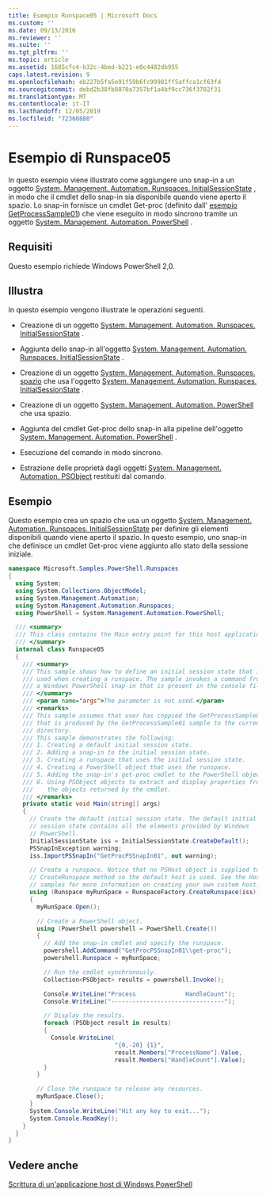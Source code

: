 ```yaml
---
title: Esempio Runspace05 | Microsoft Docs
ms.custom: ''
ms.date: 09/13/2016
ms.reviewer: ''
ms.suite: ''
ms.tgt_pltfrm: ''
ms.topic: article
ms.assetid: 1685cfc4-b32c-4bed-b221-e0c4482db955
caps.latest.revision: 9
ms.openlocfilehash: eb227b5fa5e91f59b6fc99981ff5affca1cf63fd
ms.sourcegitcommit: debd2b38fb8070a7357bf1a4bf9cc736f3702f31
ms.translationtype: MT
ms.contentlocale: it-IT
ms.lasthandoff: 12/05/2019
ms.locfileid: "72360880"
---
```

# <a name="runspace05-sample"></a>Esempio di Runspace05

In questo esempio viene illustrato come aggiungere uno snap-in a un oggetto [System. Management. Automation. Runspaces. InitialSessionState](/dotnet/api/System.Management.Automation.Runspaces.InitialSessionState) , in modo che il cmdlet dello snap-in sia disponibile quando viene aperto il spazio. Lo snap-in fornisce un cmdlet Get-proc (definito dall' [esempio GetProcessSample01](../cmdlet/getprocesssample01-sample.md)) che viene eseguito in modo sincrono tramite un oggetto [System. Management. Automation. PowerShell](/dotnet/api/system.management.automation.powershell) .

## <a name="requirements"></a>Requisiti

Questo esempio richiede Windows PowerShell 2,0.

## <a name="demonstrates"></a>Illustra

In questo esempio vengono illustrate le operazioni seguenti.

- Creazione di un oggetto [System. Management. Automation. Runspaces. InitialSessionState](/dotnet/api/System.Management.Automation.Runspaces.InitialSessionState) .

- Aggiunta dello snap-in all'oggetto [System. Management. Automation. Runspaces. InitialSessionState](/dotnet/api/System.Management.Automation.Runspaces.InitialSessionState) .

- Creazione di un oggetto [System. Management. Automation. Runspaces. spazio](/dotnet/api/System.Management.Automation.Runspaces.Runspace) che usa l'oggetto [System. Management. Automation. Runspaces. InitialSessionState](/dotnet/api/System.Management.Automation.Runspaces.InitialSessionState) .

- Creazione di un oggetto [System. Management. Automation. PowerShell](/dotnet/api/system.management.automation.powershell) che usa spazio.

- Aggiunta del cmdlet Get-proc dello snap-in alla pipeline dell'oggetto [System. Management. Automation. PowerShell](/dotnet/api/system.management.automation.powershell) .

- Esecuzione del comando in modo sincrono.

- Estrazione delle proprietà dagli oggetti [System. Management. Automation. PSObject](/dotnet/api/System.Management.Automation.PSObject) restituiti dal comando.

## <a name="example"></a>Esempio

Questo esempio crea un spazio che usa un oggetto [System. Management. Automation. Runspaces. InitialSessionState](/dotnet/api/System.Management.Automation.Runspaces.InitialSessionState) per definire gli elementi disponibili quando viene aperto il spazio. In questo esempio, uno snap-in che definisce un cmdlet Get-proc viene aggiunto allo stato della sessione iniziale.

```csharp
namespace Microsoft.Samples.PowerShell.Runspaces
{
  using System;
  using System.Collections.ObjectModel;
  using System.Management.Automation;
  using System.Management.Automation.Runspaces;
  using PowerShell = System.Management.Automation.PowerShell;

  /// <summary>
  /// This class contains the Main entry point for this host application.
  /// </summary>
  internal class Runspace05
  {
    /// <summary>
    /// This sample shows how to define an initial session state that is
    /// used when creating a runspace. The sample invokes a command from
    /// a Windows PowerShell snap-in that is present in the console file.
    /// </summary>
    /// <param name="args">The parameter is not used.</param>
    /// <remarks>
    /// This sample assumes that user has coppied the GetProcessSample01.dll
    /// that is produced by the GetProcessSample01 sample to the current
    /// directory.
    /// This sample demonstrates the following:
    /// 1. Creating a default initial session state.
    /// 2. Adding a snap-in to the initial session state.
    /// 3. Creating a runspace that uses the initial session state.
    /// 4. Creating a PowerShell object that uses the runspace.
    /// 5. Adding the snap-in's get-proc cmdlet to the PowerShell object.
    /// 6. Using PSObject objects to extract and display properties from
    ///    the objects returned by the cmdlet.
    /// </remarks>
    private static void Main(string[] args)
    {
      // Create the default initial session state. The default initial
      // session state contains all the elements provided by Windows
      // PowerShell.
      InitialSessionState iss = InitialSessionState.CreateDefault();
      PSSnapInException warning;
      iss.ImportPSSnapIn("GetProcPSSnapIn01", out warning);

      // Create a runspace. Notice that no PSHost object is supplied to the
      // CreateRunspace method so the default host is used. See the Host
      // samples for more information on creating your own custom host.
      using (Runspace myRunSpace = RunspaceFactory.CreateRunspace(iss))
      {
        myRunSpace.Open();

        // Create a PowerShell object.
        using (PowerShell powershell = PowerShell.Create())
        {
          // Add the snap-in cmdlet and specify the runspace.
          powershell.AddCommand("GetProcPSSnapIn01\\get-proc");
          powershell.Runspace = myRunSpace;

          // Run the cmdlet synchronously.
          Collection<PSObject> results = powershell.Invoke();

          Console.WriteLine("Process              HandleCount");
          Console.WriteLine("--------------------------------");

          // Display the results.
          foreach (PSObject result in results)
          {
            Console.WriteLine(
                              "{0,-20} {1}",
                              result.Members["ProcessName"].Value,
                              result.Members["HandleCount"].Value);
          }
        }

        // Close the runspace to release any resources.
        myRunSpace.Close();
      }
      System.Console.WriteLine("Hit any key to exit...");
      System.Console.ReadKey();
    }
  }
}
```

## <a name="see-also"></a>Vedere anche

[Scrittura di un'applicazione host di Windows PowerShell](./writing-a-windows-powershell-host-application.md)